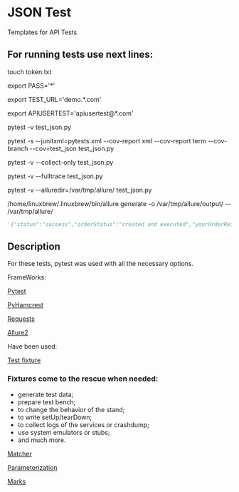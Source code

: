 # JSON Test
Templates for API Tests

## For running tests use next lines:

touch token.txt

export PASS='*'

export TEST_URL='demo.*.com'

export APIUSERTEST='apiusertest@*.com'

pytest -v test_json.py

pytest -s --junitxml=pytests.xml --cov-report xml --cov-report term --cov-branch --cov=test_json test_json.py

pytest -v --collect-only test_json.py

pytest -v --fulltrace test_json.py

pytest -v --alluredir=/var/tmp/allure/ test_json.py

/home/linuxbrew/.linuxbrew/bin/allure generate -o /var/tmp/allure/output/ -- /var/tmp/allure/


```python
'{"status":"success","orderStatus":"created and executed","yourOrderRef":"147","kantoxOrderRef":"O-6G7NZM3GY","currency":"EUR","counterCurrency":"USD","amount":147.0,"valueDate":"30/11/2018","beneficiaryAccountRef":"BA-MVBDZBL3Z","marketDirection":"buy","settlementStatus":"Creating instructions","counterValue":166.71,"rate":1.1341,"ratePair":"EUR/USD","executionTimeStamp":"27/11/2018 00:19:20 UTC"}'
```

## Description

For these tests, pytest was used with all the necessary options.

FrameWorks: 

[Pytest](http://pytest.org/latest/apiref.html)

[PyHamcrest](https://github.com/hamcrest/PyHamcrest) 

[Requests](http://docs.python-requests.org/en/master/user/quickstart/#json-response-content)

[Allure2](https://github.com/allure-framework/allure2)

Have been used:

[Test fixture](http://en.wikipedia.org/wiki/Test_fixture#Software)
 
### Fixtures come to the rescue when needed:
 
 * generate test data;
 * prepare test bench;
 * to change the behavior of the stand;
 * to write setUp/tearDown;
 * to collect logs of the services or crashdump;
 * use system emulators or stubs;
 * and much more.
 
[Matcher](http://docs.oracle.com/javase/7/docs/api/java/util/regex/Matcher.html)
 
[Parameterization](https://blogs.msdn.microsoft.com/jledgard/2003/11/03/software-testing-6-good-tests-for-bad-parameters/)

[Marks](https://docs.pytest.org/en/latest/reference.html#marks)
